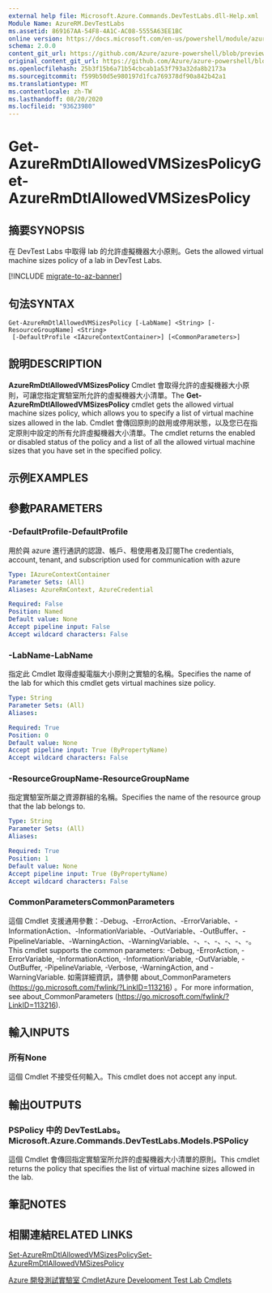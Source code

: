 ```yaml
---
external help file: Microsoft.Azure.Commands.DevTestLabs.dll-Help.xml
Module Name: AzureRM.DevTestLabs
ms.assetid: 869167AA-54F8-4A1C-AC08-5555A63EE1BC
online version: https://docs.microsoft.com/en-us/powershell/module/azurerm.devtestlabs/get-azurermdtlallowedvmsizespolicy
schema: 2.0.0
content_git_url: https://github.com/Azure/azure-powershell/blob/preview/src/ResourceManager/DevTestLabs/Commands.DevTestLabs/help/Get-AzureRmDtlAllowedVMSizesPolicy.md
original_content_git_url: https://github.com/Azure/azure-powershell/blob/preview/src/ResourceManager/DevTestLabs/Commands.DevTestLabs/help/Get-AzureRmDtlAllowedVMSizesPolicy.md
ms.openlocfilehash: 25b3f15b6a71b54cbcab1a53f793a32da8b2173a
ms.sourcegitcommit: f599b50d5e980197d1fca769378df90a842b42a1
ms.translationtype: MT
ms.contentlocale: zh-TW
ms.lasthandoff: 08/20/2020
ms.locfileid: "93623980"
---
```

# <span data-ttu-id="dbc45-101">Get-AzureRmDtlAllowedVMSizesPolicy</span><span class="sxs-lookup"><span data-stu-id="dbc45-101">Get-AzureRmDtlAllowedVMSizesPolicy</span></span>

## <span data-ttu-id="dbc45-102">摘要</span><span class="sxs-lookup"><span data-stu-id="dbc45-102">SYNOPSIS</span></span>
<span data-ttu-id="dbc45-103">在 DevTest Labs 中取得 lab 的允許虛擬機器大小原則。</span><span class="sxs-lookup"><span data-stu-id="dbc45-103">Gets the allowed virtual machine sizes policy of a lab in DevTest Labs.</span></span>

[!INCLUDE [migrate-to-az-banner](../../includes/migrate-to-az-banner.md)]

## <span data-ttu-id="dbc45-104">句法</span><span class="sxs-lookup"><span data-stu-id="dbc45-104">SYNTAX</span></span>

```
Get-AzureRmDtlAllowedVMSizesPolicy [-LabName] <String> [-ResourceGroupName] <String>
 [-DefaultProfile <IAzureContextContainer>] [<CommonParameters>]
```

## <span data-ttu-id="dbc45-105">說明</span><span class="sxs-lookup"><span data-stu-id="dbc45-105">DESCRIPTION</span></span>
<span data-ttu-id="dbc45-106">**AzureRmDtlAllowedVMSizesPolicy** Cmdlet 會取得允許的虛擬機器大小原則，可讓您指定實驗室所允許的虛擬機器大小清單。</span><span class="sxs-lookup"><span data-stu-id="dbc45-106">The **Get-AzureRmDtlAllowedVMSizesPolicy** cmdlet gets the allowed virtual machine sizes policy, which allows you to specify a list of virtual machine sizes allowed in the lab.</span></span>
<span data-ttu-id="dbc45-107">Cmdlet 會傳回原則的啟用或停用狀態，以及您已在指定原則中設定的所有允許虛擬機器大小清單。</span><span class="sxs-lookup"><span data-stu-id="dbc45-107">The cmdlet returns the enabled or disabled status of the policy and a list of all the allowed virtual machine sizes that you have set in the specified policy.</span></span>

## <span data-ttu-id="dbc45-108">示例</span><span class="sxs-lookup"><span data-stu-id="dbc45-108">EXAMPLES</span></span>

## <span data-ttu-id="dbc45-109">參數</span><span class="sxs-lookup"><span data-stu-id="dbc45-109">PARAMETERS</span></span>

### <span data-ttu-id="dbc45-110">-DefaultProfile</span><span class="sxs-lookup"><span data-stu-id="dbc45-110">-DefaultProfile</span></span>
<span data-ttu-id="dbc45-111">用於與 azure 進行通訊的認證、帳戶、租使用者及訂閱</span><span class="sxs-lookup"><span data-stu-id="dbc45-111">The credentials, account, tenant, and subscription used for communication with azure</span></span>

```yaml
Type: IAzureContextContainer
Parameter Sets: (All)
Aliases: AzureRmContext, AzureCredential

Required: False
Position: Named
Default value: None
Accept pipeline input: False
Accept wildcard characters: False
```

### <span data-ttu-id="dbc45-112">-LabName</span><span class="sxs-lookup"><span data-stu-id="dbc45-112">-LabName</span></span>
<span data-ttu-id="dbc45-113">指定此 Cmdlet 取得虛擬電腦大小原則之實驗的名稱。</span><span class="sxs-lookup"><span data-stu-id="dbc45-113">Specifies the name of the lab for which this cmdlet gets virtual machines size policy.</span></span>

```yaml
Type: String
Parameter Sets: (All)
Aliases: 

Required: True
Position: 0
Default value: None
Accept pipeline input: True (ByPropertyName)
Accept wildcard characters: False
```

### <span data-ttu-id="dbc45-114">-ResourceGroupName</span><span class="sxs-lookup"><span data-stu-id="dbc45-114">-ResourceGroupName</span></span>
<span data-ttu-id="dbc45-115">指定實驗室所屬之資源群組的名稱。</span><span class="sxs-lookup"><span data-stu-id="dbc45-115">Specifies the name of the resource group that the lab belongs to.</span></span>

```yaml
Type: String
Parameter Sets: (All)
Aliases: 

Required: True
Position: 1
Default value: None
Accept pipeline input: True (ByPropertyName)
Accept wildcard characters: False
```

### <span data-ttu-id="dbc45-116">CommonParameters</span><span class="sxs-lookup"><span data-stu-id="dbc45-116">CommonParameters</span></span>
<span data-ttu-id="dbc45-117">這個 Cmdlet 支援通用參數：-Debug、-ErrorAction、-ErrorVariable、-InformationAction、-InformationVariable、-OutVariable、-OutBuffer、-PipelineVariable、-WarningAction、-WarningVariable、-、-、-、-、-、-。</span><span class="sxs-lookup"><span data-stu-id="dbc45-117">This cmdlet supports the common parameters: -Debug, -ErrorAction, -ErrorVariable, -InformationAction, -InformationVariable, -OutVariable, -OutBuffer, -PipelineVariable, -Verbose, -WarningAction, and -WarningVariable.</span></span> <span data-ttu-id="dbc45-118">如需詳細資訊，請參閱 about_CommonParameters (https://go.microsoft.com/fwlink/?LinkID=113216) 。</span><span class="sxs-lookup"><span data-stu-id="dbc45-118">For more information, see about_CommonParameters (https://go.microsoft.com/fwlink/?LinkID=113216).</span></span>

## <span data-ttu-id="dbc45-119">輸入</span><span class="sxs-lookup"><span data-stu-id="dbc45-119">INPUTS</span></span>

### <span data-ttu-id="dbc45-120">所有</span><span class="sxs-lookup"><span data-stu-id="dbc45-120">None</span></span>
<span data-ttu-id="dbc45-121">這個 Cmdlet 不接受任何輸入。</span><span class="sxs-lookup"><span data-stu-id="dbc45-121">This cmdlet does not accept any input.</span></span>

## <span data-ttu-id="dbc45-122">輸出</span><span class="sxs-lookup"><span data-stu-id="dbc45-122">OUTPUTS</span></span>

### <span data-ttu-id="dbc45-123">PSPolicy 中的 DevTestLabs。</span><span class="sxs-lookup"><span data-stu-id="dbc45-123">Microsoft.Azure.Commands.DevTestLabs.Models.PSPolicy</span></span>
<span data-ttu-id="dbc45-124">這個 Cmdlet 會傳回指定實驗室所允許的虛擬機器大小清單的原則。</span><span class="sxs-lookup"><span data-stu-id="dbc45-124">This cmdlet returns the policy that specifies the list of virtual machine sizes allowed in the lab.</span></span>

## <span data-ttu-id="dbc45-125">筆記</span><span class="sxs-lookup"><span data-stu-id="dbc45-125">NOTES</span></span>

## <span data-ttu-id="dbc45-126">相關連結</span><span class="sxs-lookup"><span data-stu-id="dbc45-126">RELATED LINKS</span></span>

[<span data-ttu-id="dbc45-127">Set-AzureRmDtlAllowedVMSizesPolicy</span><span class="sxs-lookup"><span data-stu-id="dbc45-127">Set-AzureRmDtlAllowedVMSizesPolicy</span></span>](./Set-AzureRmDtlAllowedVMSizesPolicy.md)

[<span data-ttu-id="dbc45-128">Azure 開發測試實驗室 Cmdlet</span><span class="sxs-lookup"><span data-stu-id="dbc45-128">Azure Development Test Lab Cmdlets</span></span>](./AzureRM.DevTestLabs.md)


